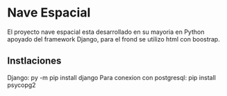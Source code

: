 # Nave Espacial

El proyecto nave espacial esta desarrollado en su mayoria en Python apoyado del framework Django, para el frond se utilizo html con boostrap.

## Instlaciones

Django: py -m pip install django
Para conexion con postgresql: pip install psycopg2


